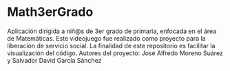 # Math3erGrado
Aplicación dirigida a niñ@s de 3er grado de primaria, enfocada en el área de Matemáticas. Este videojuego fue realizado como proyecto para la liberación de servicio social.  La finalidad de este repositorio es facilitar la visualización del código. Autores del proyecto: José Alfredo Moreno Suárez y Salvador David García Sánchez
